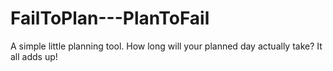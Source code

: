 # FailToPlan---PlanToFail
A simple little planning tool.  How long will your planned day actually take?  It all adds up!
